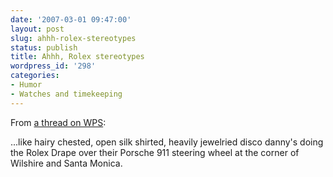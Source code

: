 ```yaml
---
date: '2007-03-01 09:47:00'
layout: post
slug: ahhh-rolex-stereotypes
status: publish
title: Ahhh, Rolex stereotypes
wordpress_id: '298'
categories:
- Humor
- Watches and timekeeping
---
```



From [a thread on WPS](http://www.watchprosite.com/show-forumpostf.classic/fi-17/pi-2159037/ti-337747/s-0/):


> 
...like hairy chested, open silk shirted, heavily jewelried disco danny's doing the Rolex Drape over their Porsche 911 steering wheel at the corner of Wilshire and Santa Monica.





